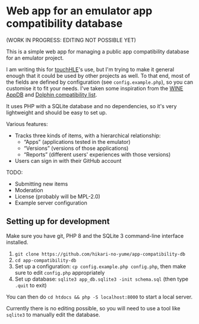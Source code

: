 Web app for an emulator app compatibility database
==================================================

(WORK IN PROGRESS: EDITING NOT POSSIBLE YET)

This is a simple web app for managing a public app compatibility database for an emulator project.

I am writing this for [touchHLE](https://touchhle.org/)'s use, but I'm trying to make it general enough that it could be used by other projects as well. To that end, most of the fields are defined by configuration (see `config.example.php`), so you can customise it to fit your needs. I've taken some inspiration from the [WINE AppDB](https://appdb.winehq.org/) and [Dolphin compatibility list](https://dolphin-emu.org/compat/).

It uses PHP with a SQLite database and no dependencies, so it's very lightweight and should be easy to set up.

Various features:

* Tracks three kinds of items, with a hierarchical relationship:
  * “Apps” (applications tested in the emulator)
  * “Versions” (versions of those applications)
  * “Reports” (different users' experiences with those versions)
* Users can sign in with their GitHub account

TODO:

* Submitting new items
* Moderation
* License (probably will be MPL-2.0)
* Example server configuration

Setting up for development
--------------------------

Make sure you have git, PHP 8 and the SQLite 3 command-line interface installed.

1. `git clone https://github.com/hikari-no-yume/app-compatibility-db`
2. `cd app-compatibility-db`
3. Set up a configuration: `cp config.example.php config.php`, then make sure to edit `config.php` appropriately
4. Set up database: `sqlite3 app_db.sqlite3 -init schema.sql` (then type `.quit` to exit)

You can then do `cd htdocs && php -S localhost:8000` to start a local server.

Currently there is no editing possible, so you will need to use a tool like `sqlite3` to manually edit the database.
